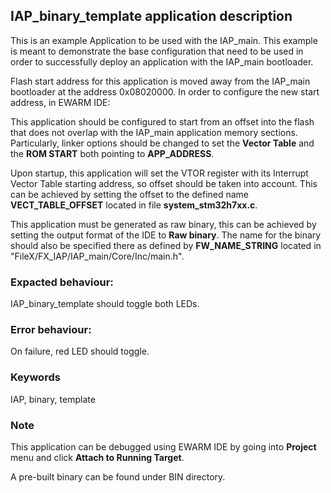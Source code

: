 ## <b>IAP_binary_template application description</b>

This is an example Application to be used with the IAP_main. This example is meant to demonstrate the base configuration 
that need to be used in order to successfully deploy an application with the IAP_main bootloader.

Flash start address for this application is moved away from the IAP_main bootloader at the address 0x08020000.
In order to configure the new start address, in EWARM IDE:

This application should be configured to start from an offset into the flash that does not overlap with the IAP_main application memory sections.
Particularly, linker options should be changed to set the **Vector Table** and the **ROM START** both pointing to **APP_ADDRESS**.

Upon startup, this application will set the VTOR register with its Interrupt Vector Table starting address, so offset should be taken into account. 
This can be achieved by setting the offset to the defined name **VECT_TABLE_OFFSET** located in file **system_stm32h7xx.c**.

This application must be generated as raw binary, this can be achieved by setting the output format of the IDE to **Raw binary**.
The name for the binary should also be specified there as defined by **FW_NAME_STRING** located in "FileX/FX_IAP/IAP_main/Core/Inc/main.h".

### <b>Expacted behaviour:</b>
IAP_binary_template should toggle both LEDs.

### <b>Error behaviour:</b>
On failure, red LED should toggle.

### <b>Keywords</b>

IAP, binary, template

### <b>Note</b>
This application can be debugged using EWARM IDE by going into **Project** menu and click **Attach to Running Target**.

A pre-built binary can be found under BIN directory.
